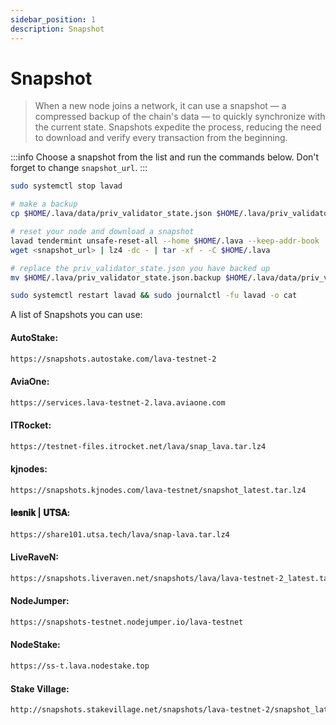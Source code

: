 ```yaml
---
sidebar_position: 1
description: Snapshot
---
```


# Snapshot

> When a new node joins a network, it can use a snapshot — a compressed backup of the chain's data — to quickly synchronize with the current state. Snapshots expedite the process, reducing the need to download and verify every transaction from the beginning.

:::info
Choose a snapshot from the list and run the commands below. Don't forget to change `snapshot_url`.
:::


```bash
sudo systemctl stop lavad

# make a backup
cp $HOME/.lava/data/priv_validator_state.json $HOME/.lava/priv_validator_state.json.backup 

# reset your node and download a snapshot
lavad tendermint unsafe-reset-all --home $HOME/.lava --keep-addr-book 
wget <snapshot_url> | lz4 -dc - | tar -xf - -C $HOME/.lava

# replace the priv_validator_state.json you have backed up
mv $HOME/.lava/priv_validator_state.json.backup $HOME/.lava/data/priv_validator_state.json 

sudo systemctl restart lavad && sudo journalctl -fu lavad -o cat
```

A list of Snapshots you can use:

#### AutoStake:
```bash
https://snapshots.autostake.com/lava-testnet-2
```

#### AviaOne:
```bash
https://services.lava-testnet-2.lava.aviaone.com
```

#### ITRocket:
```bash 
https://testnet-files.itrocket.net/lava/snap_lava.tar.lz4
```

#### kjnodes:
```bash 
https://snapshots.kjnodes.com/lava-testnet/snapshot_latest.tar.lz4
```

#### 𝐥𝐞𝐬𝐧𝐢𝐤 | 𝐔𝐓𝐒𝐀:
```bash 
https://share101.utsa.tech/lava/snap-lava.tar.lz4
```

#### LiveRaveN:
```bash 
https://snapshots.liveraven.net/snapshots/lava/lava-testnet-2_latest.tar.lz4
```

#### NodeJumper:
```bash 
https://snapshots-testnet.nodejumper.io/lava-testnet
```

#### NodeStake:
```bash 
https://ss-t.lava.nodestake.top
```

#### Stake Village:
```bash 
http://snapshots.stakevillage.net/snapshots/lava-testnet-2/snapshot_latest.tar.lz4
```
